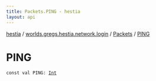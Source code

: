 ```yaml
---
title: Packets.PING - hestia
layout: api
---
```


<div class='api-docs-breadcrumbs'><a href="../../index.html">hestia</a> / <a href="../index.html">worlds.gregs.hestia.network.login</a> / <a href="index.html">Packets</a> / <a href="./-p-i-n-g.html">PING</a></div>

# PING

<div class="signature"><code><span class="keyword">const</span> <span class="keyword">val </span><span class="identifier">PING</span><span class="symbol">: </span><a href="https://kotlinlang.org/api/latest/jvm/stdlib/kotlin/-int/index.html"><span class="identifier">Int</span></a></code></div>
